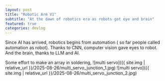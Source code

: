 ```yaml
---
layout: post
title: "Robotic Arm V1"
subtitle: "At the dawn of robotics era as robots got eye and brain"
featured: true
categories: devlog
---
```


Since AI has arrived,  robotics begins from automation ( so far people called automation as robot). Thanks to CNN, computer vision gave eyes to robot. And the brain, thanks to LLM and AI.


Some effort to make an array in soldering,
![multi servo]({{ site.img | relative_url }}/2025-08-26/multi_servo_junction_1.jpg)
![multi servo]({{ site.img | relative_url }}/2025-08-26/multi_servo_junction_2.jpg)

